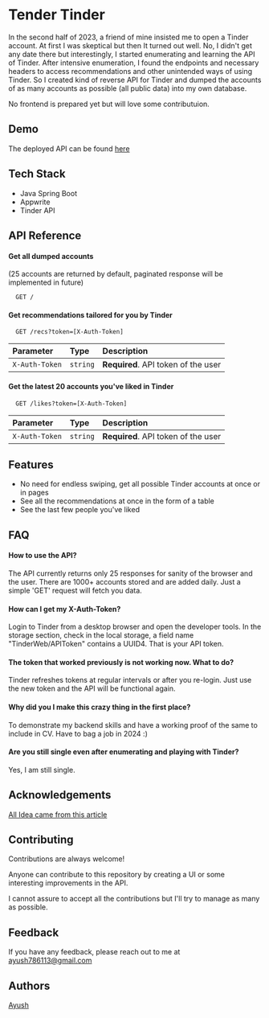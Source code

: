 
# Tender Tinder

In the second half of 2023, a friend of mine insisted me to open a Tinder account. At first I was skeptical but then It turned out well. No, I didn't get any date there but interestingly, I started enumerating and learning the API of Tinder. After intensive enumeration, I found the endpoints and necessary headers to access recommendations and other unintended ways of using Tinder. So I created kind of reverse API for Tinder and dumped the accounts of as many accounts as possible (all public data) into my own database.

No frontend is prepared yet but will love some contributuion.
## Demo

The deployed API can be found [here](https://tendertinder.onrender.com/)
## Tech Stack

   - Java Spring Boot
   - Appwrite
   - Tinder API
## API Reference

#### Get all dumped accounts
(25 accounts are returned by default, paginated response will be implemented in future)

```http
  GET /
```

#### Get recommendations tailored for you by Tinder

```http
  GET /recs?token=[X-Auth-Token]
```

| Parameter | Type     | Description                       |
| :-------- | :------- | :-------------------------------- |
| `X-Auth-Token`      | `string` | **Required**. API token of the user |

#### Get the latest 20 accounts you've liked in Tinder

```http
  GET /likes?token=[X-Auth-Token]
```

| Parameter | Type     | Description                       |
| :-------- | :------- | :-------------------------------- |
| `X-Auth-Token`      | `string` | **Required**. API token of the user |

## Features

- No need for endless swiping, get all possible Tinder accounts at once or in pages
- See all the recommendations at once in the form of a table
- See the last few people you've liked
## FAQ

#### How to use the API?

The API currently returns only 25 responses for sanity of the browser and the user. There are 1000+ accounts stored and are added daily. Just a simple 'GET' request will fetch you data.

#### How can I get my X-Auth-Token?

Login to Tinder from a desktop browser and open the developer tools. In the storage section, check in the local storage, a field name "TinderWeb/APIToken" contains a UUID4. That is your API token.

#### The token that worked previously is not working now. What to do?

Tinder refreshes tokens at regular intervals or after you re-login. Just use the new token and the API will be functional again.

#### Why did you I make this crazy thing in the first place?

To demonstrate my backend skills and have a working proof of the same to include in CV. Have to bag a job in 2024 :)

#### Are you still single even after enumerating and playing with Tinder?

Yes, I am still single.
## Acknowledgements

[All Idea came from this article](https://blog.securityevaluators.com/reverse-engineering-bumbles-api-a2a0d39b3a87)
## Contributing

Contributions are always welcome!

Anyone can contribute to this repository by creating a UI or some interesting improvements in the API.

I cannot assure to accept all the contributions but I'll try to manage as many as possible.
## Feedback

If you have any feedback, please reach out to me at ayush786113@gmail.com

## Authors
[Ayush](https://www.github.com/ayush786113)